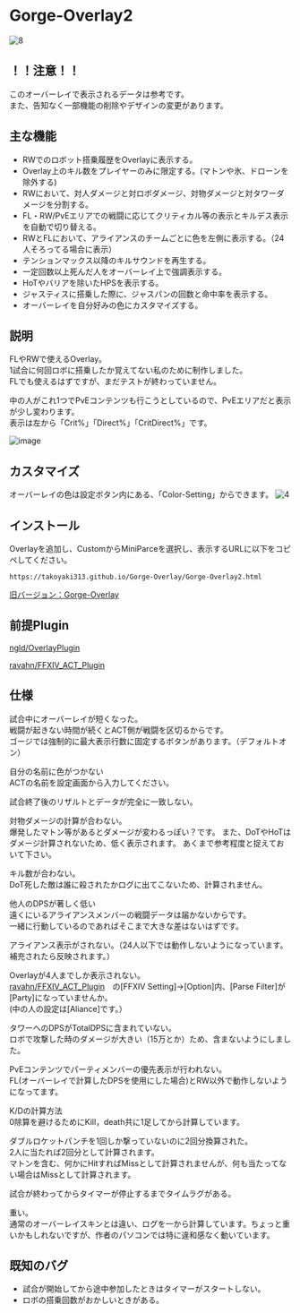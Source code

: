 # Gorge-Overlay2
![8](https://user-images.githubusercontent.com/40759792/140768789-4fe085cb-29f1-492d-9020-ec5f411e74a6.gif)




## ！！注意！！
このオーバーレイで表示されるデータは参考です。  
また、告知なく一部機能の削除やデザインの変更があります。  

## 主な機能
- RWでのロボット搭乗履歴をOverlayに表示する。  
- Overlay上のキル数をプレイヤーのみに限定する。(マトンや氷、ドローンを除外する)
- RWにおいて、対人ダメージと対ロボダメージ、対物ダメージと対タワーダメージを分割する。
- FL・RW/PvEエリアでの戦闘に応じてクリティカル等の表示とキルデス表示を自動で切り替える。
- RWとFLにおいて、アライアンスのチームごとに色を左側に表示する。（24人そろってる場合に表示）
- テンションマックス以降のキルサウンドを再生する。
- 一定回数以上死んだ人をオーバーレイ上で強調表示する。
- HoTやバリアを除いたHPSを表示する。
- ジャスティスに搭乗した際に、ジャスパンの回数と命中率を表示する。
- オーバーレイを自分好みの色にカスタマイズする。


## 説明
FLやRWで使えるOverlay。  
1試合に何回ロボに搭乗したか覚えてない私のために制作しました。  
FLでも使えるはずですが、まだテストが終わっていません。  

中の人がこれ1つでPvEコンテンツも行こうとしているので、PvEエリアだと表示が少し変わります。  
表示は左から「Crit%」「Direct%」「CritDirect%」です。  

![image](https://user-images.githubusercontent.com/40759792/138678745-726984ef-8395-4284-905e-67a8e9ba8cde.png)
## カスタマイズ
オーバーレイの色は設定ボタン内にある、「Color-Setting」からできます。
![4](https://user-images.githubusercontent.com/40759792/140767211-1b18edf0-8166-4198-a594-4d9cc5694015.gif)
## インストール
Overlayを追加し、CustomからMiniParceを選択し、表示するURLに以下をコピペしてください。
```
https://takoyaki313.github.io/Gorge-Overlay/Gorge-Overlay2.html
```
[旧バージョン：Gorge-Overlay](https://takoyaki313.github.io/Gorge-Overlay/old/)
## 前提Plugin
[ngld/OverlayPlugin](https://github.com/ngld/OverlayPlugin)

[ravahn/FFXIV_ACT_Plugin](https://github.com/ravahn/FFXIV_ACT_Plugin)


## 仕様
試合中にオーバーレイが短くなった。  
戦闘が起きない時間が続くとACT側が戦闘を区切るからです。  
ゴージでは強制的に最大表示行数に固定するボタンがあります。（デフォルトオン）

自分の名前に色がつかない  
ACTの名前を設定画面から入力してください。

試合終了後のリザルトとデータが完全に一致しない。  

対物ダメージの計算が合わない。  
爆発したマトン等があるとダメージが変わるっぽい？です。
また、DoTやHoTはダメージ計算されないため、低く表示されます。
あくまで参考程度と捉えておいて下さい。

キル数が合わない。  
DoT死した敵は誰に殺されたかログに出てこないため、計算されません。  

他人のDPSが著しく低い  
遠くにいるアライアンスメンバーの戦闘データは届かないからです。  
一緒に行動しているのであればそこまで大きな差はないはずです。  

アライアンス表示がされない。（24人以下では動作しないようになっています。補充されたら反映されます。）

Overlayが4人までしか表示されない。  
[ravahn/FFXIV_ACT_Plugin](https://github.com/ravahn/FFXIV_ACT_Plugin)　の[FFXIV Setting]→[Option]内、[Parse Filter]が[Party]になっていませんか。  
(中の人の設定は[Aliance]です。）

タワーへのDPSがTotalDPSに含まれていない。  
ロボで攻撃した時のダメージが大きい（15万とか）ため、含まないようにしました。  

PvEコンテンツでパーティメンバーの優先表示が行われない。  
FL(オーバーレイで計算したDPSを使用にした場合)とRW以外で動作しないようになってます。  

K/Dの計算方法  
0除算を避けるためにKill，death共に1足してから計算しています。  

ダブルロケットパンチを1回しか撃っていないのに2回分換算された。  
2人に当たれば2回分として計算されます。  
マトンを含む、何かにHitすればMissとして計算されませんが、何も当たってない場合はMissとして計算されます。

試合が終わってからタイマーが停止するまでタイムラグがある。  

重い。  
通常のオーバーレイスキンとは違い、ログを一から計算しています。ちょっと重いかもしれないですが、作者のパソコンでは特に違和感なく動いています。

## 既知のバグ
- 試合が開始してから途中参加したときはタイマーがスタートしない。
- ロボの搭乗回数がおかしいときがある。
